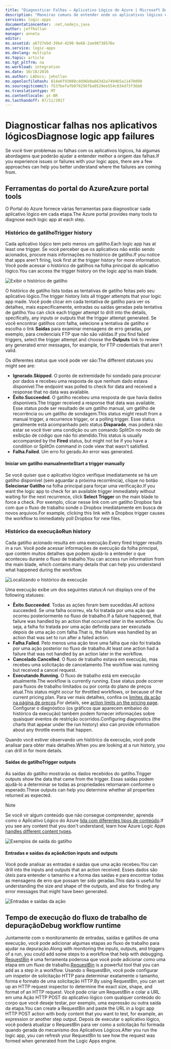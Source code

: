 ```yaml
---
title: "Diagnosticar Falhas – Aplicativo Lógico do Azure | Microsoft Docs"
description: "Maneiras comuns de entender onde os aplicativos lógicos estão falhando"
services: logic-apps
documentationcenter: .net,nodejs,java
author: jeffhollan
manager: anneta
editor: 
ms.assetid: a6727ebd-39bd-4298-9e68-2ae98738576e
ms.service: logic-apps
ms.devlang: multiple
ms.topic: article
ms.tgt_pltfrm: na
ms.workload: integration
ms.date: 10/18/2016
ms.author: LADocs; jehollan
ms.openlocfilehash: 814e6f93088cdd96b0a663d2a7494b5a11470d99
ms.sourcegitcommit: f537befafb079256fba0529ee554c034d73f36b0
ms.translationtype: MT
ms.contentlocale: pt-BR
ms.lasthandoff: 07/11/2017
---
```

# <a name="diagnose-logic-app-failures"></a><span data-ttu-id="3297a-103">Diagnosticar falhas nos aplicativos lógicos</span><span class="sxs-lookup"><span data-stu-id="3297a-103">Diagnose logic app failures</span></span>
<span data-ttu-id="3297a-104">Se você tiver problemas ou falhas com os aplicativos lógicos, há algumas abordagens que poderão ajudar a entender melhor a origem das falhas.</span><span class="sxs-lookup"><span data-stu-id="3297a-104">If you experience issues or failures with your logic apps, there are a few approaches can help you better understand where the failures are coming from.</span></span>  

## <a name="azure-portal-tools"></a><span data-ttu-id="3297a-105">Ferramentas do portal do Azure</span><span class="sxs-lookup"><span data-stu-id="3297a-105">Azure portal tools</span></span>
<span data-ttu-id="3297a-106">O Portal do Azure fornece várias ferramentas para diagnosticar cada aplicativo lógico em cada etapa.</span><span class="sxs-lookup"><span data-stu-id="3297a-106">The Azure portal provides many tools to diagnose each logic app at each step.</span></span>

### <a name="trigger-history"></a><span data-ttu-id="3297a-107">Histórico de gatilho</span><span class="sxs-lookup"><span data-stu-id="3297a-107">Trigger history</span></span>

<span data-ttu-id="3297a-108">Cada aplicativo lógico tem pelo menos um gatilho.</span><span class="sxs-lookup"><span data-stu-id="3297a-108">Each logic app has at least one trigger.</span></span> <span data-ttu-id="3297a-109">Se você perceber que os aplicativos não estão sendo acionados, procure mais informações no histórico de gatilho.</span><span class="sxs-lookup"><span data-stu-id="3297a-109">If you notice that apps aren't firing, look first at the trigger history for more information.</span></span> <span data-ttu-id="3297a-110">Você pode acessar o histórico de gatilhos na folha principal do aplicativo lógico.</span><span class="sxs-lookup"><span data-stu-id="3297a-110">You can access the trigger history on the logic app'ss main blade.</span></span>

![Exibir o histórico de gatilho][1]

<span data-ttu-id="3297a-112">O histórico de gatilho lista todas as tentativas de gatilho feitas pelo seu aplicativo lógico.</span><span class="sxs-lookup"><span data-stu-id="3297a-112">The trigger history lists all trigger attempts that your logic app made.</span></span> <span data-ttu-id="3297a-113">Você pode clicar em cada tentativa de gatilho para ver os detalhes, mais especificamente, entradas ou saídas geradas pela tentativa de gatilho.</span><span class="sxs-lookup"><span data-stu-id="3297a-113">You can click each trigger attempt to drill into the details, specifically, any inputs or outputs that the trigger attempt generated.</span></span> <span data-ttu-id="3297a-114">Se você encontrar gatilhos com falha, selecione a tentativa de gatilho e escolha o link **Saídas** para examinar mensagens de erro geradas, por exemplo, para credenciais FTP que não são válidas.</span><span class="sxs-lookup"><span data-stu-id="3297a-114">If you find failed triggers, select the trigger attempt and choose the **Outputs** link to review any generated error messages, for example, for FTP credentials that aren't valid.</span></span>

<span data-ttu-id="3297a-115">Os diferentes status que você pode ver são:</span><span class="sxs-lookup"><span data-stu-id="3297a-115">The different statuses you might see are:</span></span>

* <span data-ttu-id="3297a-116">**Ignorado**.</span><span class="sxs-lookup"><span data-stu-id="3297a-116">**Skipped**.</span></span> <span data-ttu-id="3297a-117">O ponto de extremidade foi sondado para procurar por dados e recebeu uma resposta de que nenhum dado estava disponível.</span><span class="sxs-lookup"><span data-stu-id="3297a-117">The endpoint was polled to check for data and received a response that no data was available.</span></span>
* <span data-ttu-id="3297a-118">**Êxito**.</span><span class="sxs-lookup"><span data-stu-id="3297a-118">**Succeeded**.</span></span> <span data-ttu-id="3297a-119">O gatilho recebeu uma resposta de que havia dados disponíveis.</span><span class="sxs-lookup"><span data-stu-id="3297a-119">The trigger received a response that data was available.</span></span> <span data-ttu-id="3297a-120">Esse status pode ser resultado de um gatilho manual, um gatilho de recorrência ou um gatilho de sondagem.</span><span class="sxs-lookup"><span data-stu-id="3297a-120">This status might result from a manual trigger, a recurrence trigger, or a polling trigger.</span></span> <span data-ttu-id="3297a-121">Esse status geralmente está acompanhado pelo status **Disparado**, mas poderá não estar se você tiver uma condição ou um comando SplitOn no modo de exibição de código que não foi atendido.</span><span class="sxs-lookup"><span data-stu-id="3297a-121">This status is usually accompanied by the **Fired** status, but might not be if you have a condition or SplitOn command in code view that wasn't satisfied.</span></span>
* <span data-ttu-id="3297a-122">**Falha**.</span><span class="sxs-lookup"><span data-stu-id="3297a-122">**Failed**.</span></span> <span data-ttu-id="3297a-123">Um erro foi gerado.</span><span class="sxs-lookup"><span data-stu-id="3297a-123">An error was generated.</span></span>

#### <a name="start-a-trigger-manually"></a><span data-ttu-id="3297a-124">Iniciar um gatilho manualmente</span><span class="sxs-lookup"><span data-stu-id="3297a-124">Start a trigger manually</span></span>

<span data-ttu-id="3297a-125">Se você quiser que o aplicativo lógico verifique imediatamente se há um gatilho disponível (sem aguardar a próxima recorrência), clique no botão **Selecionar Gatilho** na folha principal para forçar uma verificação.</span><span class="sxs-lookup"><span data-stu-id="3297a-125">If you want the logic app to check for an available trigger immediately without waiting for the next recurrence, click **Select Trigger** on the main blade to force a check.</span></span> <span data-ttu-id="3297a-126">Por exemplo, clicar nesse link com um gatilho Dropbox fará com que o fluxo de trabalho sonde o Dropbox imediatamente em busca de novos arquivos.</span><span class="sxs-lookup"><span data-stu-id="3297a-126">For example, clicking this link with a Dropbox trigger causes the workflow to immediately poll Dropbox for new files.</span></span>

### <a name="run-history"></a><span data-ttu-id="3297a-127">Histórico da execução</span><span class="sxs-lookup"><span data-stu-id="3297a-127">Run history</span></span>

<span data-ttu-id="3297a-128">Cada gatilho acionado resulta em uma execução.</span><span class="sxs-lookup"><span data-stu-id="3297a-128">Every fired trigger results in a run.</span></span> <span data-ttu-id="3297a-129">Você pode acessar informações de execução da folha principal, que contém muitos detalhes que podem ajudá-lo a entender o que aconteceu durante o fluxo de trabalho.</span><span class="sxs-lookup"><span data-stu-id="3297a-129">You can access run information from the main blade, which contains many details that can help you understand what happened during the workflow.</span></span>

![Localizando o histórico da execução][2]

<span data-ttu-id="3297a-131">Uma execução exibe um dos seguintes status:</span><span class="sxs-lookup"><span data-stu-id="3297a-131">A run displays one of the following statuses:</span></span>

* <span data-ttu-id="3297a-132">**Êxito**.</span><span class="sxs-lookup"><span data-stu-id="3297a-132">**Succeeded**.</span></span> <span data-ttu-id="3297a-133">Todas as ações foram bem sucedidas.</span><span class="sxs-lookup"><span data-stu-id="3297a-133">All actions succeeded.</span></span> <span data-ttu-id="3297a-134">Se uma falha ocorreu, ela foi tratada por uma ação que ocorreu posteriormente no fluxo de trabalho.</span><span class="sxs-lookup"><span data-stu-id="3297a-134">If a failure happened, that failure was handled by an action that occurred later in the workflow.</span></span> <span data-ttu-id="3297a-135">Ou seja, a falha foi tratada por uma ação definida para ser executada depois de uma ação com falha.</span><span class="sxs-lookup"><span data-stu-id="3297a-135">That is, the failure was handled by an action that was set to run after a failed action.</span></span>
* <span data-ttu-id="3297a-136">**Falha**.</span><span class="sxs-lookup"><span data-stu-id="3297a-136">**Failed**.</span></span> <span data-ttu-id="3297a-137">Pelo menos uma ação teve uma falha que não foi tratada por uma ação posterior no fluxo de trabalho.</span><span class="sxs-lookup"><span data-stu-id="3297a-137">At least one action had a failure that was not handled by an action later in the workflow.</span></span>
* <span data-ttu-id="3297a-138">**Cancelado**.</span><span class="sxs-lookup"><span data-stu-id="3297a-138">**Cancelled**.</span></span> <span data-ttu-id="3297a-139">O fluxo de trabalho estava em execução, mas recebeu uma solicitação de cancelamento.</span><span class="sxs-lookup"><span data-stu-id="3297a-139">The workflow was running but received a cancel request.</span></span>
* <span data-ttu-id="3297a-140">**Executando**.</span><span class="sxs-lookup"><span data-stu-id="3297a-140">**Running**.</span></span> <span data-ttu-id="3297a-141">O fluxo de trabalho está em execução atualmente.</span><span class="sxs-lookup"><span data-stu-id="3297a-141">The workflow is currently running.</span></span> <span data-ttu-id="3297a-142">Esse status pode ocorrer para fluxos de trabalho limitados ou por conta do plano de preços atual.</span><span class="sxs-lookup"><span data-stu-id="3297a-142">This status might occur for throttled workflows, or because of the current pricing plan.</span></span> <span data-ttu-id="3297a-143">Para ver mais detalhes, confira os [limites da ação na página de preços](https://azure.microsoft.com/pricing/details/app-service/plans/).</span><span class="sxs-lookup"><span data-stu-id="3297a-143">For details, see [action limits on the pricing page](https://azure.microsoft.com/pricing/details/app-service/plans/).</span></span> <span data-ttu-id="3297a-144">Configurar o diagnóstico (os gráficos que aparecem embaixo do histórico da execução) também podem fornecer informações sobre quaisquer eventos de restrição ocorridos.</span><span class="sxs-lookup"><span data-stu-id="3297a-144">Configuring diagnostics (the charts that appear under the run history) also can provide information about any throttle events that happen.</span></span>

<span data-ttu-id="3297a-145">Quando você estiver observando um histórico da execução, você pode analisar para obter mais detalhes.</span><span class="sxs-lookup"><span data-stu-id="3297a-145">When you are looking at a run history, you can drill in for more details.</span></span>  

#### <a name="trigger-outputs"></a><span data-ttu-id="3297a-146">Saídas do gatilho</span><span class="sxs-lookup"><span data-stu-id="3297a-146">Trigger outputs</span></span>

<span data-ttu-id="3297a-147">As saídas do gatilho mostrarão os dados recebidos do gatilho.</span><span class="sxs-lookup"><span data-stu-id="3297a-147">Trigger outputs show the data that came from the trigger.</span></span> <span data-ttu-id="3297a-148">Essas saídas podem ajudá-lo a determinar se todas as propriedades retornaram conforme o esperado.</span><span class="sxs-lookup"><span data-stu-id="3297a-148">These outputs can help you determine whether all properties returned as expected.</span></span>

> [!NOTE]
> <span data-ttu-id="3297a-149">Se você vir algum conteúdo que não consegue compreender, aprenda como o Aplicativo Lógico do Azure [lida com diferentes tipos de conteúdo](../logic-apps/logic-apps-content-type.md).</span><span class="sxs-lookup"><span data-stu-id="3297a-149">If you see any content that you don't understand, learn how Azure Logic Apps [handles different content types](../logic-apps/logic-apps-content-type.md).</span></span>
> 

![Exemplos de saída do gatilho][3]

#### <a name="action-inputs-and-outputs"></a><span data-ttu-id="3297a-151">Entradas e saídas da ação</span><span class="sxs-lookup"><span data-stu-id="3297a-151">Action inputs and outputs</span></span>

<span data-ttu-id="3297a-152">Você pode analisar as entradas e saídas que uma ação recebeu.</span><span class="sxs-lookup"><span data-stu-id="3297a-152">You can drill into the inputs and outputs that an action received.</span></span> <span data-ttu-id="3297a-153">Esses dados são úteis para entender o tamanho e a forma das saídas e para encontrar todas as mensagens de erro que possam ter sido geradas.</span><span class="sxs-lookup"><span data-stu-id="3297a-153">This data is useful for understanding the size and shape of the outputs, and also for finding any error messages that might have been generated.</span></span>

![Entradas e saídas da ação][4]

## <a name="debug-workflow-runtime"></a><span data-ttu-id="3297a-155">Tempo de execução do fluxo de trabalho de depuração</span><span class="sxs-lookup"><span data-stu-id="3297a-155">Debug workflow runtime</span></span>

<span data-ttu-id="3297a-156">Juntamente com o monitoramento de entradas, saídas e gatilhos de uma execução, você pode adicionar algumas etapas ao fluxo de trabalho para ajudar na depuração.</span><span class="sxs-lookup"><span data-stu-id="3297a-156">Along with monitoring the inputs, outputs, and triggers of a run, you could add some steps to a workflow that help with debugging.</span></span> 
<span data-ttu-id="3297a-157">[RequestBin](http://requestb.in) é uma ferramenta poderosa que você pode adicionar como uma etapa em um fluxo de trabalho.</span><span class="sxs-lookup"><span data-stu-id="3297a-157">[RequestBin](http://requestb.in) is a powerful tool that you can add as a step in a workflow.</span></span> <span data-ttu-id="3297a-158">Usando o RequestBin, você pode configurar um inspetor de solicitação HTTP para determinar exatamente o tamanho, forma e formato de uma solicitação HTTP.</span><span class="sxs-lookup"><span data-stu-id="3297a-158">By using RequestBin, you can set up an HTTP request inspector to determine the exact size, shape, and format of an HTTP request.</span></span> <span data-ttu-id="3297a-159">Você pode criar um RequestBin e colar a URL em uma Ação HTTP POST do aplicativo lógico com qualquer conteúdo do corpo que você deseje testar, por exemplo, uma expressão ou outra saída da etapa.</span><span class="sxs-lookup"><span data-stu-id="3297a-159">You can create a RequestBin and paste the URL in a logic app HTTP POST action with body content that you want to test, for example, an expression or another step output.</span></span> <span data-ttu-id="3297a-160">Depois de executar o aplicativo lógico, você poderá atualizar o RequestBin para ver como a solicitação foi formada quando gerada do mecanismo dos Aplicativos Lógicos.</span><span class="sxs-lookup"><span data-stu-id="3297a-160">After you run the logic app, you can refresh your RequestBin to see how the request was formed when generated from the Logic Apps engine.</span></span>

<!-- image references -->
[1]: ./media/logic-apps-diagnosing-failures/triggerhistory.png
[2]: ./media/logic-apps-diagnosing-failures/runhistory.png
[3]: ./media/logic-apps-diagnosing-failures/triggeroutputslink.png
[4]: ./media/logic-apps-diagnosing-failures/actionoutputs.png
